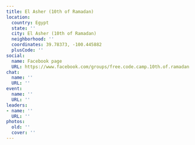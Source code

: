 ```yaml
---
title: El Asher (10th of Ramadan)
location:
  country: Egypt
  state: ''
  city: El Asher (10th of Ramadan)
  neighborhood: ''
  coordinates: 39.78373, -100.445882
  plusCode: ''
social:
  name: Facebook page
  URL: https://www.facebook.com/groups/free.code.camp.10th.of.ramadan
chat:
  name: ''
  URL: ''
event:
  name: ''
  URL: ''
leaders:
- name: ''
  URL: ''
photos:
  old: ''
  cover: ''
---
```

